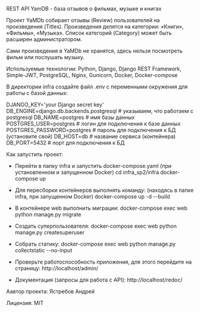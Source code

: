 REST API YamDB - база отзывов о фильмах, музыке и книгах

Проект YaMDb собирает отзывы (Review) пользователей на произведения (Titles). Произведения делятся на категории: «Книги», «Фильмы», «Музыка». Список категорий (Category) может быть расширен администратором.

Сами произведения в YaMDb не хранятся, здесь нельзя посмотреть фильм или послушать музыку.

Используемые технологии:
Python, Django, Django REST Framework, Simple-JWT, PostgreSQL, Nginx, Gunicorn, Docker, Docker-compose

В директории infra создайте файл .env с переменными окружения для работы с базой данных:

DJANGO_KEY='your Django secret key'
DB_ENGINE=django.db.backends.postgresql # указываем, что работаем с postgresql
DB_NAME=postgres # имя базы данных
POSTGRES_USER=postgres # логин для подключения к базе данных
POSTGRES_PASSWORD=postgres # пароль для подключения к БД (установите свой)
DB_HOST=db # название сервиса (контейнера)
DB_PORT=5432 # порт для подключения к БД

Как запустить проект:

- Перейти в папку infra и запустить docker-compose.yaml (при установленном и запущенном Docker)
cd infra_sp2/infra
docker-compose up

- Для пересборки контейнеров выполнять команду: (находясь в папке infra, при запущенном Docker)
docker-compose up -d --build

- В контейнере web выполнить миграции:
docker-compose exec web python manage.py migrate

- Создать суперпользователя:
docker-compose exec web python manage.py createsuperuser

- Собрать статику:
docker-compose exec web python manage.py collectstatic --no-input

- Проверьте работоспособность приложения, для этого перейдите на страницу:
http://localhost/admin/

- Документация (запросы для работа с API):
http://localhost/redoc/

Аавтор проекта: 
Ястребов Андрей 

Лицензия: 
MIT
